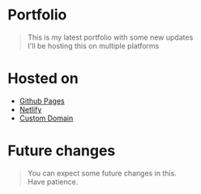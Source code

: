 # Portfolio

> This is my latest portfolio with some new updates  
> I'll be hosting this on multiple platforms  

# Hosted on

- [Github Pages]()
- [Netlify]()
- [Custom Domain]()

# Future changes

> You can expect some future changes in this.  
> Have patience.  

